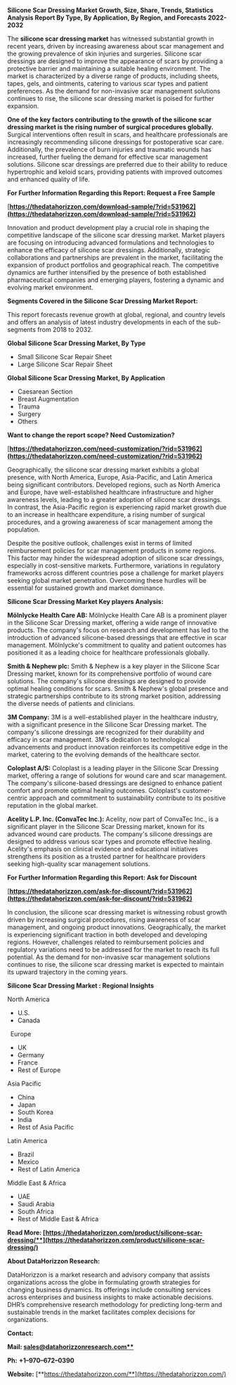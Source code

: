 ﻿**Silicone Scar Dressing Market Growth, Size, Share, Trends, Statistics Analysis Report By Type, By Application, By Region, and Forecasts 2022-2032** 

The **silicone scar dressing market** has witnessed substantial growth in recent years, driven by increasing awareness about scar management and the growing prevalence of skin injuries and surgeries. Silicone scar dressings are designed to improve the appearance of scars by providing a protective barrier and maintaining a suitable healing environment. The market is characterized by a diverse range of products, including sheets, tapes, gels, and ointments, catering to various scar types and patient preferences. As the demand for non-invasive scar management solutions continues to rise, the silicone scar dressing market is poised for further expansion.

**One of the key factors contributing to the growth of the silicone scar dressing market is the rising number of surgical procedures globally.** Surgical interventions often result in scars, and healthcare professionals are increasingly recommending silicone dressings for postoperative scar care. Additionally, the prevalence of burn injuries and traumatic wounds has increased, further fueling the demand for effective scar management solutions. Silicone scar dressings are preferred due to their ability to reduce hypertrophic and keloid scars, providing patients with improved outcomes and enhanced quality of life. 

**For Further Information Regarding this Report: Request a Free Sample**	

[**https://thedatahorizzon.com/download-sample/?rid=531962](https://thedatahorizzon.com/download-sample/?rid=531962)** 

Innovation and product development play a crucial role in shaping the competitive landscape of the silicone scar dressing market. Market players are focusing on introducing advanced formulations and technologies to enhance the efficacy of silicone scar dressings. Additionally, strategic collaborations and partnerships are prevalent in the market, facilitating the expansion of product portfolios and geographical reach. The competitive dynamics are further intensified by the presence of both established pharmaceutical companies and emerging players, fostering a dynamic and evolving market environment.

**Segments Covered in the Silicone Scar Dressing Market Report:**

This report forecasts revenue growth at global, regional, and country levels and offers an analysis of latest industry developments in each of the sub-segments from 2018 to 2032.

**Global Silicone Scar Dressing Market, By Type**

- Small Silicone Scar Repair Sheet
- Large Silicone Scar Repair Sheet

**Global Silicone Scar Dressing Market, By Application**

- Caesarean Section
- Breast Augmentation
- Trauma
- Surgery
- Others


**Want to change the report scope? Need Customization?**

[**https://thedatahorizzon.com/need-customization/?rid=531962](https://thedatahorizzon.com/need-customization/?rid=531962)** 

Geographically, the silicone scar dressing market exhibits a global presence, with North America, Europe, Asia-Pacific, and Latin America being significant contributors. Developed regions, such as North America and Europe, have well-established healthcare infrastructure and higher awareness levels, leading to a greater adoption of silicone scar dressings. In contrast, the Asia-Pacific region is experiencing rapid market growth due to an increase in healthcare expenditure, a rising number of surgical procedures, and a growing awareness of scar management among the population.

Despite the positive outlook, challenges exist in terms of limited reimbursement policies for scar management products in some regions. This factor may hinder the widespread adoption of silicone scar dressings, especially in cost-sensitive markets. Furthermore, variations in regulatory frameworks across different countries pose a challenge for market players seeking global market penetration. Overcoming these hurdles will be essential for sustained growth and market dominance. 

**Silicone Scar Dressing Market Key players Analysis:** 


**Mölnlycke Health Care AB:** Mölnlycke Health Care AB is a prominent player in the Silicone Scar Dressing market, offering a wide range of innovative products. The company's focus on research and development has led to the introduction of advanced silicone-based dressings that are effective in scar management. Mölnlycke's commitment to quality and patient outcomes has positioned it as a leading choice for healthcare professionals globally.

**Smith & Nephew plc:** Smith & Nephew is a key player in the Silicone Scar Dressing market, known for its comprehensive portfolio of wound care solutions. The company's silicone dressings are designed to provide optimal healing conditions for scars. Smith & Nephew's global presence and strategic partnerships contribute to its strong market position, addressing the diverse needs of patients and clinicians.

**3M Company:** 3M is a well-established player in the healthcare industry, with a significant presence in the Silicone Scar Dressing market. The company's silicone dressings are recognized for their durability and efficacy in scar management. 3M's dedication to technological advancements and product innovation reinforces its competitive edge in the market, catering to the evolving demands of the healthcare sector.

**Coloplast A/S:** Coloplast is a leading player in the Silicone Scar Dressing market, offering a range of solutions for wound care and scar management. The company's silicone-based dressings are designed to enhance patient comfort and promote optimal healing outcomes. Coloplast's customer-centric approach and commitment to sustainability contribute to its positive reputation in the global market.

**Acelity L.P. Inc. (ConvaTec Inc.):** Acelity, now part of ConvaTec Inc., is a significant player in the Silicone Scar Dressing market, known for its advanced wound care products. The company's silicone dressings are designed to address various scar types and promote effective healing. Acelity's emphasis on clinical evidence and educational initiatives strengthens its position as a trusted partner for healthcare providers seeking high-quality scar management solutions.

**For Further Information Regarding this Report: Ask for Discount**	

[**https://thedatahorizzon.com/ask-for-discount/?rid=531962](https://thedatahorizzon.com/ask-for-discount/?rid=531962)** 

In conclusion, the silicone scar dressing market is witnessing robust growth driven by increasing surgical procedures, rising awareness of scar management, and ongoing product innovations. Geographically, the market is experiencing significant traction in both developed and developing regions. However, challenges related to reimbursement policies and regulatory variations need to be addressed for the market to reach its full potential. As the demand for non-invasive scar management solutions continues to rise, the silicone scar dressing market is expected to maintain its upward trajectory in the coming years.

**Silicone Scar Dressing Market : Regional Insights**

North America

- U.S.
- Canada

` `Europe

- UK
- Germany
- France
- Rest of Europe

Asia Pacific

- China
- Japan
- South Korea
- India
- Rest of Asia Pacific

Latin America

- Brazil
- Mexico
- Rest of Latin America

Middle East & Africa

- UAE
- Saudi Arabia
- South Africa
- Rest of Middle East & Africa

**Read More: [https://thedatahorizzon.com/product/silicone-scar-dressing/**](https://thedatahorizzon.com/product/silicone-scar-dressing/)** 

**About DataHorizzon Research:**

DataHorizzon is a market research and advisory company that assists organizations across the globe in formulating growth strategies for changing business dynamics. Its offerings include consulting services across enterprises and business insights to make actionable decisions. DHR’s comprehensive research methodology for predicting long-term and sustainable trends in the market facilitates complex decisions for organizations.

**Contact:**

**Mail: [sales@datahorizzonresearch.com**](mailto:sales@datahorizzonresearch.com)**

**Ph:** **+1–970–672–0390**

**Website:** [**https://thedatahorizzon.com/**](https://thedatahorizzon.com/)

